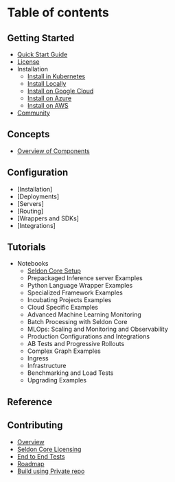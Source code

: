 
# Table of contents

## Getting Started
* [Quick Start Guide](README.md)
* [License](LICENSE.md)
* Installation
    * [Install in Kubernetes](install/installation.md)
    * [Install Locally](install/kind.md)
    * [Install on Google Cloud](install/gcp.md)
    * [Install on Azure](install/azure.md)
    * [Install on AWS](install/aws.md)
* [Community](developer/community.md)

## Concepts
* [Overview of Components](overview.md)
  
## Configuration
  * [Installation]
  * [Deployments]
  * [Servers]
  * [Routing]
  * [Wrappers and SDKs]
  * [Integrations]

## Tutorials
 * Notebooks
    * [Seldon Core Setup](install/seldon-core-setup.md)
    * Prepackaged Inference server Examples
    * Python Language Wrapper Examples
    * Specialized Framework Examples
    * Incubating Projects Examples
    * Cloud Specific Examples
    * Advanced Machine Learning Monitoring
    * Batch Processing with Seldon Core
    * MLOps: Scaling and Monitoring and Observability
    * Production Configurations and Integrations
    * AB Tests and Progressive Rollouts
    * Complex Graph Examples
    * Ingress
    * Infrastructure
    * Benchmarking and Load Tests
    * Upgrading Examples
## Reference

## Contributing
 * [Overview](developer/readme.md)
 * [Seldon Core Licensing](developer/contributing.md)
 * [End to End Tests](developer/e2e.md)
 * [Roadmap](developer/roadmap.md)
 * [Build using Private repo](developer/buid-using-private-repo.md)


